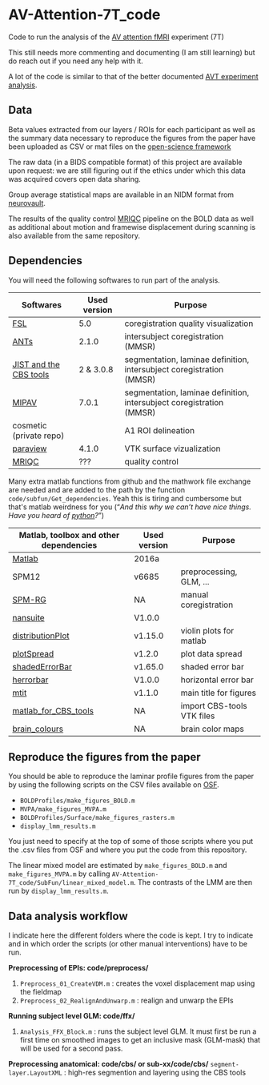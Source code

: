 # AV-Attention-7T_code

Code to run the analysis of the [AV attention fMRI](https://github.com/Remi-Gau/AV_Attention-Presentation_code-fMRI) experiment (7T)

This still needs more commenting and documenting (I am still learning) but do reach out if you need any help with it.

A lot of the code is similar to that of the better documented [AVT experiment analysis](https://github.com/Remi-Gau/AVT_analysis).

## Data
Beta values extracted from our layers / ROIs for each participant as well as the summary data necessary to reproduce the figures from the paper have been uploaded as CSV or mat files on the [open-science framework](https://osf.io/63dba/)

The raw data (in a BIDS compatible format) of this project are available upon request: we are still figuring out if the ethics under which this data was acquired covers open data sharing.

Group average statistical maps are available in an NIDM format from [neurovault](https://neurovault.org/collections/5209/).

The results of the quality control [MRIQC](https://mriqc.readthedocs.io/en/stable/) pipeline on the BOLD data as well as additional about motion and framewise displacement during scanning  is also available from the same repository.

## Dependencies

You will need the following softwares to run part of the analysis.

| Softwares                                                           | Used version | Purpose                                                              |
|---------------------------------------------------------------------|--------------|----------------------------------------------------------------------|
| [FSL](https://fsl.fmrib.ox.ac.uk/fsl)                               | 5.0          | coregistration quality visualization                                 |
| [ANTs](http://stnava.github.io/ANTs/)                               | 2.1.0        | intersubject coregistration (MMSR)                                   |
| [JIST and the CBS tools](https://www.nitrc.org/projects/cbs-tools/) | 2 & 3.0.8    | segmentation, laminae definition, intersubject coregistration (MMSR) |
| [MIPAV](https://mipav.cit.nih.gov/)                                 | 7.0.1        | segmentation, laminae definition, intersubject coregistration (MMSR) |
| cosmetic (private repo)                                             |              | A1 ROI delineation                                                   |
| [paraview](https://www.paraview.org/)                               | 4.1.0        | VTK surface vizualization                                            |
| [MRIQC](https://mriqc.readthedocs.io/en/stable/)                    | ???          | quality control                                                      |


Many extra matlab functions from github and the mathwork file exchange are needed and are added to the path by the function `code/subfun/Get_dependencies`. Yeah this is tiring and cumbersome but that's matlab weirdness for you (“_And this why we can’t have nice things. Have you heard of [python](http://python.org)?_”)

| Matlab, toolbox and other dependencies                                                                                                            | Used version | Purpose                    |
|---------------------------------------------------------------------------------------------------------------------------------------------------|--------------|----------------------------|
| [Matlab](https://www.mathworks.com/products/matlab.html)                                                                                          | 2016a        |                            |
| SPM12                                                                                                                                             | v6685        | preprocessing, GLM, ...    |
| [SPM-RG](https://github.com/Remi-Gau/SPM-RG)                                                                                                      | NA          | manual coregistration      |
| [nansuite](https://fr.mathworks.com/matlabcentral/fileexchange/6837-nan-suite)                                                                    | V1.0.0       |                            |
| [distributionPlot](https://fr.mathworks.com/matlabcentral/fileexchange/23661-violin-plots-for-plotting-multiple-distributions-distributionplot-m) | v1.15.0      | violin plots for matlab    |
| [plotSpread](https://fr.mathworks.com/matlabc.mentral/fileexchange/37105-plot-spread-points-beeswarm-plot)                                          | v1.2.0       | plot data spread          |
| [shadedErrorBar](https://fr.mathworks.com/matlabcentral/fileexchange/26311-raacampbell-shadederrorbar)                                            | v1.65.0      | shaded error bar           |
| [herrorbar](https://fr.mathworks.com/matlabcentral/fileexchange/3963-herrorbar)                                                                   | V1.0.0       | horizontal error bar       |
| [mtit](https://fr.mathworks.com/matlabcentral/fileexchange/3218-mtit-a-pedestrian-major-title-creator)                                            | v1.1.0       | main title for figures     |
| [matlab_for_CBS_tools](https://github.com/Remi-Gau/matlab_for_cbs_tools)                                                                          | NA           | import CBS-tools VTK files |
| [brain_colours](https://github.com/CPernet/brain_colours)                                                                                         | NA           | brain color maps           |

## Reproduce the figures from the paper
You should be able to reproduce the laminar profile figures from the paper by using the following scripts on the CSV files available on [OSF](https://osf.io/63dba/).
- `BOLDProfiles/make_figures_BOLD.m`
- `MVPA/make_figures_MVPA.m`
- `BOLDProfiles/Surface/make_figures_rasters.m`
- `display_lmm_results.m`

You just need to specify at the top of some of those scripts where you put the .csv files from OSF and where you put the code from this repository.

The linear mixed model are estimated by `make_figures_BOLD.m` and `make_figures_MVPA.m` by calling `AV-Attention-7T_code/SubFun/linear_mixed_model.m`. The contrasts of the LMM are then run by `display_lmm_results.m`. 

## Data analysis workflow

I indicate here the different folders where the code is kept. I try to indicate and in which order the scripts (or other manual interventions) have to be  run.

**Preprocessing of EPIs: code/preprocess/**
1. `Preprocess_01_CreateVDM.m` : creates the voxel displacement map using the fieldmap
2. `Preprocess_02_RealignAndUnwarp.m` : realign and unwarp the EPIs

**Running subject level GLM: code/ffx/**
1. `Analysis_FFX_Block.m` : runs the subject level GLM. It must first be run a first time on smoothed images to get an inclusive mask (GLM-mask) that will be used for a second pass.

**Preprocessing anatomical: code/cbs/ or sub-xx/code/cbs/**
`segment-layer.LayoutXML` : high-res segmention and layering using the CBS tools
